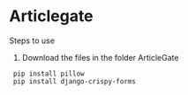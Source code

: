 # Articlegate

Steps to use 
1. Download the files in the folder ArticleGate
````
 pip install pillow
 pip install django-crispy-forms
````
